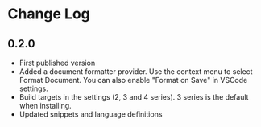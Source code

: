 # Change Log

## 0.2.0
- First published version
- Added a document formatter provider. Use the context menu to select Format Document. You can also enable "Format on Save" in VSCode settings.
- Build targets in the settings (2, 3 and 4 series). 3 series is the default when installing.
- Updated snippets and language definitions
